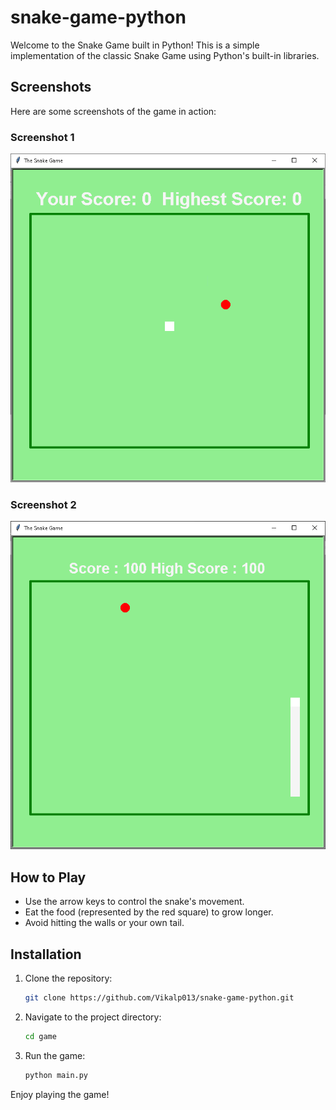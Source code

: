 # snake-game-python

Welcome to the Snake Game built in Python! This is a simple implementation of the classic Snake Game using Python's built-in libraries.

## Screenshots

Here are some screenshots of the game in action:

### Screenshot 1
![Screenshot1](Screenshots/Screenshot1.png)

### Screenshot 2
![Screenshot2](Screenshots/Screenshot2.png)

## How to Play

- Use the arrow keys to control the snake's movement.
- Eat the food (represented by the red square) to grow longer.
- Avoid hitting the walls or your own tail.

## Installation

1. Clone the repository:
    ```bash
    git clone https://github.com/Vikalp013/snake-game-python.git
    ```

2. Navigate to the project directory:
    ```bash
    cd game
    ```

3. Run the game:
    ```bash
    python main.py
    ```

Enjoy playing the game!
